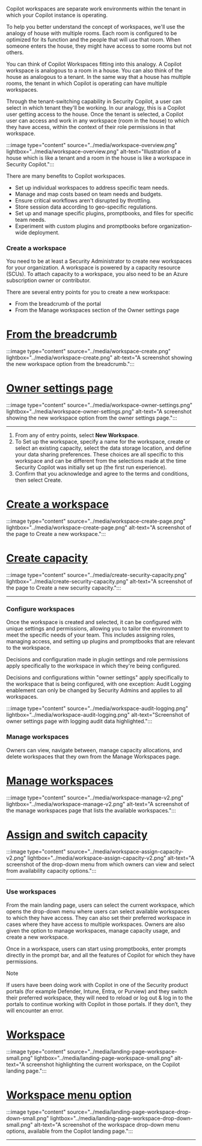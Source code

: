 Copilot workspaces are separate work environments within the tenant in which your Copilot instance is operating.

To help you better understand the concept of workspaces, we'll use the analogy of house with multiple rooms. Each room is configured to be optimized for its function and the people that will use that room. When someone enters the house, they might have access to some rooms but not others.

You can think of Copilot Workspaces fitting into this analogy. A Copilot workspace is analogous to a room in a house. You can also think of the house as analogous to a tenant. In the same way that a house has multiple rooms, the tenant in which Copilot is operating can have multiple workspaces.

Through the tenant-switching capability in Security Copilot, a user can select in which tenant they'll be working. In our analogy, this is a Copilot user getting access to the house. Once the tenant is selected, a Copilot user can access and work in any workspace (room in the house) to which they have access, within the context of their role permissions in that workspace.

:::image type="content" source="../media/workspace-overview.png" lightbox="../media/workspace-overview.png" alt-text="Illustration of a house which is like a tenant and a room in the house is like a workspace in Security Copilot.":::

There are many benefits to Copilot workspaces.  

- Set up individual workspaces to address specific team needs.
- Manage and map costs based on team needs and budgets.
- Ensure critical workflows aren't disrupted by throttling.
- Store session data according to geo-specific regulations.
- Set up and manage specific plugins, promptbooks, and files for specific team needs.
- Experiment with custom plugins and promptbooks before organization-wide deployment.

### Create a workspace

You need to be at least a Security Administrator to create new workspaces for your organization. A workspace is powered by a capacity resource (SCUs). To attach capacity to a workspace, you also need to be an Azure subscription owner or contributor.

There are several entry points for you to create a new workspace:

- From the breadcrumb of the portal
- From the Manage workspaces section of the Owner settings page

# [From the breadcrumb](#tab/breadcrumb)
:::image type="content" source="../media/workspace-create.png" lightbox="../media/workspace-create.png" alt-text="A screenshot showing the new workspace option from the breadcrumb.":::

# [Owner settings page](#tab/owner-settings-page)
:::image type="content" source="../media/workspace-owner-settings.png" lightbox="../media/workspace-owner-settings.png" alt-text="A screenshot showing the new workspace option from the owner settings page.":::

---

1. From any of entry points, select **New Workspace**.
1. To Set up the workspace, specify a name for the workspace, create or select an existing capacity, select the data storage location, and define your data sharing preferences. These choices are all specific to this workspace and can be different from the selections made at the time Security Copilot was initially set up (the first run experience).
1. Confirm that you acknowledge and agree to the terms and conditions, then select Create.

# [Create a workspace](#tab/create-workspace)
:::image type="content" source="../media/workspace-create-page.png" lightbox="../media/workspace-create-page.png" alt-text="A screenshot of the page to Create a new workspace.":::

# [Create capacity](#tab/create-capacity)
:::image type="content" source="../media/create-security-capacity.png" lightbox="../media/create-security-capacity.png" alt-text="A screenshot of the page to Create a new security capacity.":::

---

### Configure workspaces

Once the workspace is created and selected, it can be configured with unique settings and permissions, allowing you to tailor the environment to meet the specific needs of your team. This includes assigning roles, managing access, and setting up plugins and promptbooks that are relevant to the workspace.

Decisions and configuration made in plugin settings and role permissions apply specifically to the workspace in which they're being configured.

Decisions and configurations within "owner settings" apply specifically to the workspace that is being configured, with one exception: Audit Logging enablement can only be changed by Security Admins and applies to all workspaces.

:::image type="content" source="../media/workspace-audit-logging.png" lightbox="../media/workspace-audit-logging.png" alt-text="Screenshot of owner settings page with logging audit data highlighted.":::

### Manage workspaces

Owners can view, navigate between, manage capacity allocations, and delete workspaces that they own from the Manage Workspaces page.

# [Manage workspaces](#tab/manage-workspaces)
:::image type="content" source="../media/workspace-manage-v2.png" lightbox="../media/workspace-manage-v2.png" alt-text="A screenshot of the manage workspaces page that lists the available workspaces.":::

# [Assign and switch capacity](#tab/capacity)
:::image type="content" source="../media/workspace-assign-capacity-v2.png" lightbox="../media/workspace-assign-capacity-v2.png" alt-text="A screenshot of the drop-down menu from which owners can view and select from availability capacity options.":::

---

### Use workspaces

From the main landing page, users can select the current workspace, which opens the drop-down menu where users can select available workspaces to which they have access. They can also set their preferred workspace in cases where they have access to multiple workspaces. Owners are also given the option to manage workspaces, manage capacity usage, and create a new workspace.

Once in a workspace, users can start using promptbooks, enter prompts directly in the prompt bar, and all the features of Copilot for which they have permissions.

> [!NOTE]
>If users have been doing work with Copilot in one of the Security product portals (for example Defender, Intune, Entra, or Purview) and they switch their preferred workspace, they will need to reload or log out & log in to the portals to continue working with Copilot in those portals. If they don’t, they will encounter an error.

# [Workspace](#tab/workspace)
:::image type="content" source="../media/landing-page-workspace-small.png" lightbox="../media/landing-page-workspace-small.png" alt-text="A screenshot highlighting the current workspace, on the Copilot landing page.":::

# [Workspace menu option](#tab/workspace-menu)
:::image type="content" source="../media/landing-page-workspace-drop-down-small.png" lightbox="../media/landing-page-workspace-drop-down-small.png" alt-text="A screenshot of the workspace drop-down menu options, available from the Copilot landing page.":::

---